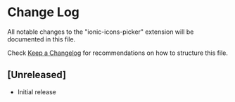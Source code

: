 # Change Log

All notable changes to the "ionic-icons-picker" extension will be documented in this file.

Check [Keep a Changelog](http://keepachangelog.com/) for recommendations on how to structure this file.

## [Unreleased]

- Initial release